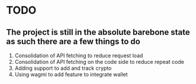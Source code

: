 # TODO
## The project is still in the absolute barebone state as such there are a few things to do
1. Consolidation of API fetching to reduce request load
2. Consolidation of API fetching on the code side to reduce repeat code
3. Adding support to add and track crypto 
4. Using wagmi to add feature to integrate wallet

